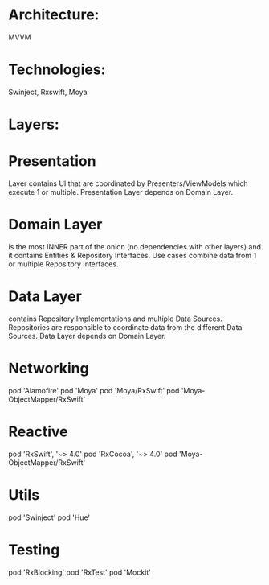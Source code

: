 # Architecture: 
MVVM
# Technologies: 
Swinject, Rxswift, Moya

# Layers:

# Presentation 
Layer contains UI that are coordinated by Presenters/ViewModels which execute 1 or multiple. Presentation Layer depends on Domain Layer.

# Domain Layer 
is the most INNER part of the onion (no dependencies with other layers) and it contains Entities & Repository Interfaces. Use cases combine data from 1 or multiple Repository Interfaces.

# Data Layer 
contains Repository Implementations and multiple Data Sources. Repositories are responsible to coordinate data from the different Data Sources. Data Layer depends on Domain Layer.


 # Networking
  pod 'Alamofire'
  pod 'Moya'
  pod 'Moya/RxSwift'
  pod 'Moya-ObjectMapper/RxSwift'
  
  # Reactive
  pod 'RxSwift',    '~> 4.0'
  pod 'RxCocoa',    '~> 4.0'
  pod 'Moya-ObjectMapper/RxSwift'
  
  # Utils
  pod 'Swinject'
  pod 'Hue'
  
  # Testing
   pod 'RxBlocking'
   pod 'RxTest'
   pod 'Mockit'
